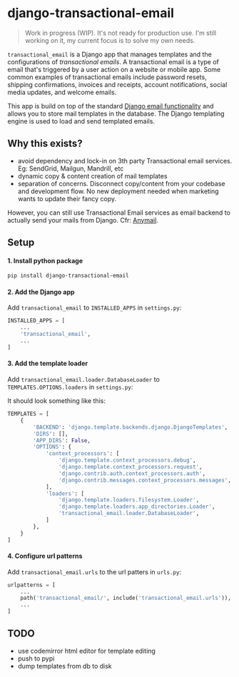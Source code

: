 # django-transactional-email

> Work in progress (WIP). It's not ready for production use. I'm still working on it, my current focus is to solve my own needs.

`transactional_email` is a Django app that manages templates and the configurations of *transactional emails*. 
A transactional email is a type of email that's triggered by a user action on a website or mobile app. Some common 
examples of transactional emails include password resets, shipping confirmations, invoices and receipts, account 
notifications, social media updates, and welcome emails.

This app is build on top of the standard [Django email functionality](https://docs.djangoproject.com/en/2.2/topics/email/) 
and allows you to store mail templates in the database. The Django templating engine is used to load and send
templated emails.

## Why this exists?

* avoid dependency and lock-in on 3th party Transactional email services. Eg: SendGrid, Mailgun, Mandrill, etc
* dynamic copy & content creation of mail templates
* separation of concerns. Disconnect copy/content from your codebase and development flow. No new deployment needed when marketing wants to update their fancy copy.

However, you can still use Transactional Email services as email backend to actually send your mails from Django. Cfr: 
[Anymail](https://github.com/anymail/django-anymail).


## Setup

#### 1. Install python package
```bash
pip install django-transactional-email
```

#### 2. Add the Django app
Add `transactional_email` to `INSTALLED_APPS` in `settings.py`:

```python
INSTALLED_APPS = [
    ...
    'transactional_email',
    ...
]
```

#### 3. Add the template loader
Add `transactional_email.loader.DatabaseLoader` to `TEMPLATES.OPTIONS.loaders` in `settings.py`:

It should look something like this:
```python
TEMPLATES = [
    {
        'BACKEND': 'django.template.backends.django.DjangoTemplates',
        'DIRS': [],
        'APP_DIRS': False,
        'OPTIONS': {
            'context_processors': [
                'django.template.context_processors.debug',
                'django.template.context_processors.request',
                'django.contrib.auth.context_processors.auth',
                'django.contrib.messages.context_processors.messages',
            ],
            'loaders': [
                'django.template.loaders.filesystem.Loader',
                'django.template.loaders.app_directories.Loader',
                'transactional_email.loader.DatabaseLoader',
            ]
        },
    }
]
```

#### 4. Configure url patterns
Add `transactional_email.urls` to the url patters in `urls.py`:
```python
urlpatterns = [
    ...
    path('transactional_email/', include('transactional_email.urls')),
    ...
]
```


## TODO
- use codemirror html editor for template editing
- push to pypi
- dump templates from db to disk
